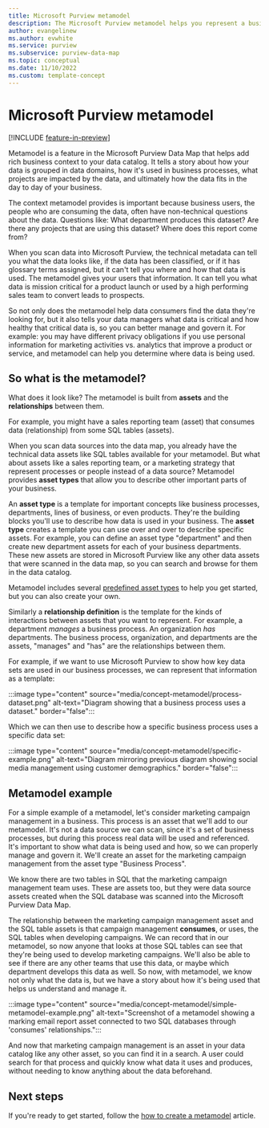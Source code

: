```yaml
---
title: Microsoft Purview metamodel
description: The Microsoft Purview metamodel helps you represent a business perspective of your data, how it’s grouped into data domains, used in business processes, organized into systems, and more.  
author: evangelinew
ms.author: evwhite
ms.service: purview
ms.subservice: purview-data-map
ms.topic: conceptual
ms.date: 11/10/2022
ms.custom: template-concept
---
```


# Microsoft Purview metamodel

[!INCLUDE [feature-in-preview](includes/feature-in-preview.md)]

Metamodel is a feature in the Microsoft Purview Data Map that helps add rich business context to your data catalog. It tells a story about how your data is grouped in data domains, how it's used in business processes, what projects are impacted by the data, and ultimately how the data fits in the day to day of your business.

The context metamodel provides is important because business users, the people who are consuming the data, often have non-technical questions about the data. Questions like: What department produces this dataset? Are there any projects that are using this dataset? Where does this report come from?

When you scan data into Microsoft Purview, the technical metadata can tell you what the data looks like, if the data has been classified, or if it has glossary terms assigned, but it can't tell you where and how that data is used. The metamodel gives your users that information. It can tell you what data is mission critical for a product launch or used by a high performing sales team to convert leads to prospects.

So not only does the metamodel help data consumers find the data they're looking for, but it also tells your data managers what data is critical and how healthy that critical data is, so you can better manage and govern it. For example: you may have different privacy obligations if you use personal information for marketing activities vs. analytics that improve a product or service, and metamodel can help you determine where data is being used.

## So what is the metamodel?

What does it look like? The metamodel is built from **assets** and the **relationships** between them.

For example, you might have a sales reporting team (asset) that consumes data (relationship) from some SQL tables (assets).

When you scan data sources into the data map, you already have  the technical data assets like SQL tables available for your metamodel. But what about assets like a sales reporting team, or a marketing strategy that represent processes or people instead of a data source? Metamodel provides **asset types** that allow you to describe other important parts of your business.

An **asset type** is a template for important concepts like business processes, departments, lines of business, or even products. They're the building blocks you'll use to describe how data is used in your business. The **asset type** creates a template you can use over and over to describe specific assets. For example, you can define an asset type "department" and then create new department assets for each of your business departments. These new assets are stored in Microsoft Purview like any other data assets that were scanned in the data map, so you can search and browse for them in the data catalog.

Metamodel includes several [predefined asset types](how-to-metamodel.md#predefined-asset-types) to help you get started, but you can also create your own.

Similarly a **relationship definition** is the template for the kinds of interactions between assets that you want to represent. For example, a department *manages* a business process. An organization *has* departments. The business process, organization, and departments are the assets, "manages" and "has" are the relationships between them.

For example, if we want to use Microsoft Purview to show how key data sets are used in our business processes, we can represent that information as a template:  

:::image type="content" source="media/concept-metamodel/process-dataset.png" alt-text="Diagram showing that a business process uses a dataset." border="false":::

Which we can then use to describe how a specific business process uses a specific data set: 

:::image type="content" source="media/concept-metamodel/specific-example.png" alt-text="Diagram mirroring previous diagram showing social media management using customer demographics." border="false":::

## Metamodel example

For a simple example of a metamodel, let's consider marketing campaign management in a business. This process is an asset that we'll add to our metamodel. It's not a data source we can scan, since it's a set of business processes, but during this process real data will be used and referenced. It's important to show what data is being used and how, so we can properly manage and govern it. We'll create an asset for the marketing campaign management from the asset type "Business Process".

We know there are two tables in SQL that the marketing campaign management team uses. These are assets too, but they were data source assets created when the SQL database was scanned into the Microsoft Purview Data Map.

The relationship between the marketing campaign management asset and the SQL table assets is that campaign management **consumes**, or uses, the SQL tables when developing campaigns. We can record that in our metamodel, so now anyone that looks at those SQL tables can see that they're being used to develop marketing campaigns. We'll also be able to see if there are any other teams that use this data, or maybe which department develops this data as well. So now, with metamodel, we know not only what the data is, but we have a story about how it's being used that helps us understand and manage it.

:::image type="content" source="media/concept-metamodel/simple-metamodel-example.png" alt-text="Screenshot of a metamodel showing a marking email report asset connected to two SQL databases through 'consumes' relationships.":::

And now that marketing campaign management is an asset in your data catalog like any other asset, so you can find it in a search. A user could search for that process and quickly know what data it uses and produces, without needing to know anything about the data beforehand.

## Next steps

If you're ready to get started, follow the [how to create a metamodel](how-to-metamodel.md) article.